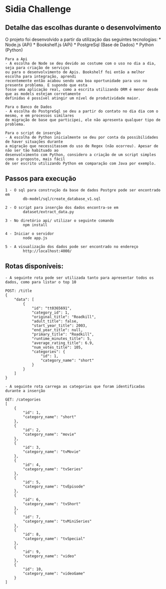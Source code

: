 # Sidia Challenge

## Detalhe das escolhas durante o desenvolvimento

O projeto foi desenvolvido a partir da utilização das seguintes tecnologias:
    * Node.js (APi)
    * Bookshelf.js (APi)
    * PostgreSql (Base de Dados)
    * Python (Python)

    Para a Api
    - A escolha de Node se deu devido ao costume com o uso no dia a dia, seja para criação de serviços
    ou para o desenvolvimento de Apis. Bookshelf foi então a melhor escolha para integração, aprendi
    recentemente então acabou sendo uma boa oportunidade para uso no presente problema. E supondo que esta
    fosse uma aplicação real, como a escrita utilizando ORM é menor desde que as models estejam corretamente 
    definidas é possível atingir um nível de produtividade maior.
    
    Para o Banco de Dados
    - A escolha do PostgreSql se deu a partir do contato no dia dia com o mesmo, e em processos similares
    de migração de base que participei, ele não apresenta qualquer tipo de problema.
    
    Para o script de inserção
    - A escolha de Python inicialmente se deu por conta da possibilidades de haver situações durante 
    a migração que necessitassem do uso de Regex (não ocorreu). Apesar de não ser tão habituado ao 
    desenvolvimento com Python, considero a criação de um script simples como o proposto, mais fácil 
    de ser escrito utilizando Python em comparação com Java por exemplo.       

## Passos para execução

    1 - O sql para construção da base de dados Postgre pode ser encontrado em 
            db-model/sql/create_database_v1.sql

    2 - O script para inserção dos dados encontra-se em 
            dataset/extract_data.py
    
    3 - No diretório api/ utilizar o seguinte comando
            npm install
    
    4 - Iniciar o servidor
            node app.js
    
    5 - A visualização dos dados pode ser encontrado no endereço
            http://localhost:4000/
    

## Rotas disponíveis:
    - A seguinte rota pode ser utilizada tanto para apresentar todos os dados, como para listar o top 10
    
    POST: /title  
    {
        "data": [
            {
                "id": "tt0365691",
                "category_id": 1,
                "original_title": "Roadkill",
                "adult_title": false,
                "start_year_title": 2003,
                "end_year_title": null,
                "primary_title": "Roadkill",
                "runtime_minutes_title": 5,
                "average_rating_title": 6.9,
                "num_votes_title": 105,
                "categories": {
                    "id": 1,
                    "category_name": "short"
                }
            }
        ]
    }

    - A seguinte rota carrega as categorias que foram identificadas durante a inserção
    
    GET: /categories
    [
        {
            "id": 1,
            "category_name": "short"
        },
        {
            "id": 2,
            "category_name": "movie"
        },
        {
            "id": 3,
            "category_name": "tvMovie"
        },
        {
            "id": 4,
            "category_name": "tvSeries"
        },
        {
            "id": 5,
            "category_name": "tvEpisode"
        },
        {
            "id": 6,
            "category_name": "tvShort"
        },
        {
            "id": 7,
            "category_name": "tvMiniSeries"
        },
        {
            "id": 8,
            "category_name": "tvSpecial"
        },
        {
            "id": 9,
            "category_name": "video"
        },
        {
            "id": 10,
            "category_name": "videoGame"
        }
    ]

